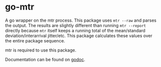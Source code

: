 go-mtr
======

A go wrapper on the mtr process. This package uses `mtr --raw` and
parses the output. The results are slightly different than running
`mtr --report` directly because `mtr` itself keeps a running total
of the mean/standard deviation/interarrival jitter/etc. This package
calculates these values over the entire package sequence.

mtr is required to use this package.

Documentation can be found on [godoc](http://godoc.org/github.com/hamptonmoore/go-mtr).

